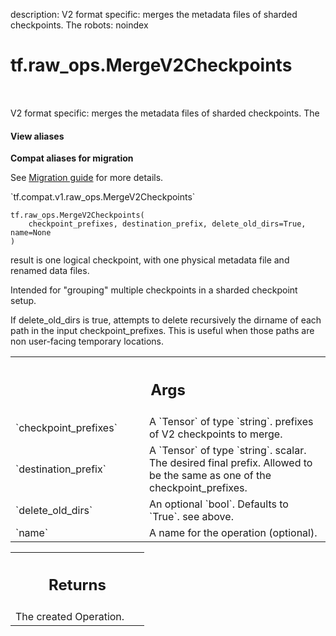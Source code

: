 description: V2 format specific: merges the metadata files of sharded checkpoints.  The
robots: noindex

# tf.raw_ops.MergeV2Checkpoints

<!-- Insert buttons and diff -->

<table class="tfo-notebook-buttons tfo-api nocontent" align="left">

</table>



V2 format specific: merges the metadata files of sharded checkpoints.  The

<section class="expandable">
  <h4 class="showalways">View aliases</h4>
  <p>
<b>Compat aliases for migration</b>
<p>See
<a href="https://www.tensorflow.org/guide/migrate">Migration guide</a> for
more details.</p>
<p>`tf.compat.v1.raw_ops.MergeV2Checkpoints`</p>
</p>
</section>

<pre class="devsite-click-to-copy prettyprint lang-py tfo-signature-link">
<code>tf.raw_ops.MergeV2Checkpoints(
    checkpoint_prefixes, destination_prefix, delete_old_dirs=True, name=None
)
</code></pre>



<!-- Placeholder for "Used in" -->

result is one logical checkpoint, with one physical metadata file and renamed
data files.

Intended for "grouping" multiple checkpoints in a sharded checkpoint setup.

If delete_old_dirs is true, attempts to delete recursively the dirname of each
path in the input checkpoint_prefixes.  This is useful when those paths are non
user-facing temporary locations.

<!-- Tabular view -->
 <table class="responsive fixed orange">
<colgroup><col width="214px"><col></colgroup>
<tr><th colspan="2"><h2 class="add-link">Args</h2></th></tr>

<tr>
<td>
`checkpoint_prefixes`
</td>
<td>
A `Tensor` of type `string`.
prefixes of V2 checkpoints to merge.
</td>
</tr><tr>
<td>
`destination_prefix`
</td>
<td>
A `Tensor` of type `string`.
scalar.  The desired final prefix.  Allowed to be the same
as one of the checkpoint_prefixes.
</td>
</tr><tr>
<td>
`delete_old_dirs`
</td>
<td>
An optional `bool`. Defaults to `True`. see above.
</td>
</tr><tr>
<td>
`name`
</td>
<td>
A name for the operation (optional).
</td>
</tr>
</table>



<!-- Tabular view -->
 <table class="responsive fixed orange">
<colgroup><col width="214px"><col></colgroup>
<tr><th colspan="2"><h2 class="add-link">Returns</h2></th></tr>
<tr class="alt">
<td colspan="2">
The created Operation.
</td>
</tr>

</table>

